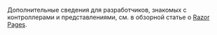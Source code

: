 Дополнительные сведения для разработчиков, знакомых с контроллерами и представлениями, см. в обзорной статье о [Razor Pages](xref:razor-pages/index).
